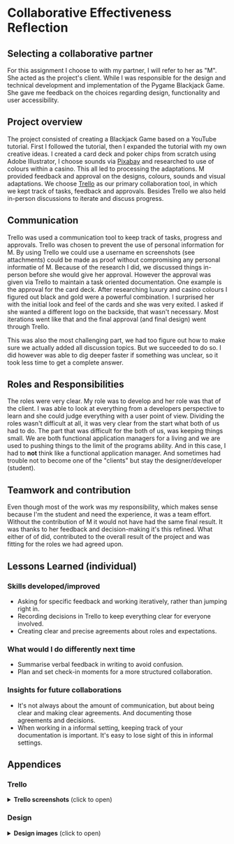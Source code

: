 # Collaborative Effectiveness Reflection

## Selecting a collaborative partner
For this assignment I choose to with my partner, I will refer to her as "M". She acted as the project's client. While I was responsible for the design and technical development and implementation of the Pygame Blackjack Game. She gave me feedback on the choices regarding design, functionality and user accessibility.

## Project overview
The project consisted of creating a Blackjack Game based on a YouTube tutorial. First I followed the tutorial, then I expanded the tutorial with my own creative ideas. I created a card deck and poker chips from scratch using Adobe Illustrator, I choose sounds via [Pixabay](https://pixabay.com/nl/sound-effects/) and researched to use of colours within a casino. This all led to processing the adaptations. M provided feedback and approval on the designs, colours, sounds and visual adaptations. 
We choose [Trello](https://trello.com/) as our primary collaboration tool, in which we kept track of tasks, feedback and approvals. Besides Trello we also held in-person discussions to iterate and discuss progress. 

## Communication
Trello was used a communication tool to keep track of tasks, progress and approvals. Trello was chosen to prevent the use of personal information for M. By using Trello we could use a username en screenshots (see attachments) could be made as proof without compromising any personal informatie of M.
Because of the research I did, we discussed things in-person before she would give her approval. However the approval was given via Trello to maintain a task oriented documentation. One example is the approval for the card deck. After researching luxury and casino colours I figured out black and gold were a powerful combination. I surprised her with the initial look and feel of the cards and she was very exited. I asked if she wanted a different logo on the backside, that wasn't necessary. Most iterations went like that and the final approval (and final design) went through Trello.


This was also the most challenging part, we had too figure out how to make sure we actually added all discussion topics. But we succeeded to do so. I did however was able to dig deeper faster if something was unclear, so it took less time to get a complete answer. 

## Roles and Responsibilities
The roles were very clear. My role was to develop and her role was that of the client. I was able to look at everything from a developers perspective to learn and she could judge everything with a user point of view. 
Dividing the roles wasn't difficult at all, it was very clear from the start what both of us had to do. The part that was difficult for the both of us, was keeping things small. We are both functional application managers for a living and we are used to pushing things to the limit of the programs ability. And in this case, I had to **not** think like a functional application manager. And sometimes had trouble not to become one of the "clients" but stay the designer/developer (student). 

## Teamwork and contribution
Even though most of the work was my responsibility, which makes sense because I'm the student and need the experience, it was a team effort. 
Without the contribution of M it would not have had the same final result. It was thanks to her feedback and decision-making it's this refined. What either of of did, contributed to the overall result of the project and was fitting for the roles we had agreed upon. 

## Lessons Learned (individual)
### Skills developed/improved
* Asking for specific feedback and working iteratively, rather than jumping right in.
* Recording decisions in Trello to keep everything clear for everyone involved. 
* Creating clear and precise agreements about roles and expectations.

### What would I do differently next time
* Summarise verbal feedback in writing to avoid confusion.
* Plan and set check-in moments for a more structured collaboration.

### Insights for future collaborations
* It's not always about the amount of communication, but about being clear and making clear agreements. And documenting those agreements and decisions.
* When working in a informal setting, keeping track of your documentation is important. It's easy to lose sight of this in informal settings.

## Appendices
### Trello
<details><summary><strong>Trello screenshots</strong> (click to open)</summary>

Trello members
![Trello members](./appendices/trello/members.png) 

Trello primary card
![Trello primary card](./appendices/trello/improve_visuals.png) 

Trello background
![Trello background](./appendices/trello/background.png) 

Trello card deck
![Trello card deck](./appendices/trello/card_deck.png) 

Trello font families
![Trello font families](./appendices/trello/font_family.png) 

Trello sound effects
![Trello sound effects](./appendices/trello/sound_effects.png) 

Trello test game
![Trello test game](./appendices/trello/test_game.png) 
</details>

### Design
<details><summary><strong>Design images</strong> (click to open)</summary>

General design

![Design General design](./appendices/design/general_design.png) 


Backside of card design
![Design ](./appendices/design/backside.png) 

Queen of Hearts
![Design Queen of Hearts](./appendices/design/qh.png) 

Ace of Spades
![Design Ace of Spades](./appendices/design/as.png) 

King of Diamonds
![Design King of Diamonds](./appendices/design/kd.png) 

Jack of Clubs
![Design Jack of Clubs](./appendices/design/jc.png) 

Poker chip
![Design Poker chip](./appendices/design/casino_chip.png) 
</details>
